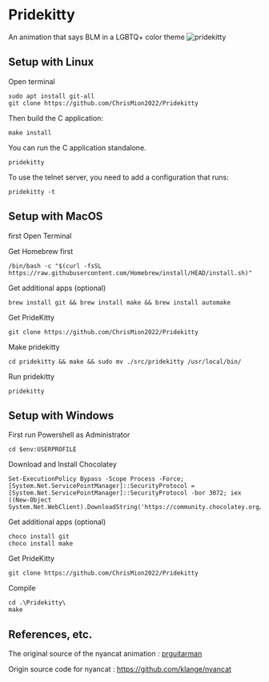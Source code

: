 # Pridekitty

An animation that says BLM in a LGBTQ+ color theme 
![pridekitty](https://user-images.githubusercontent.com/111705651/186676443-69e8513d-f0c5-4ab1-98c4-79f39b7de464.png)





## Setup with Linux

Open terminal 

    sudo apt install git-all
    git clone https://github.com/ChrisMion2022/Pridekitty

Then build the C application:

    make install

You can run the C application standalone.

    pridekitty 
   

To use the telnet server, you need to add a configuration that runs:

    pridekitty -t
    
    
    
    
## Setup with MacOS

first Open Terminal

Get Homebrew first

    /bin/bash -c "$(curl -fsSL https://raw.githubusercontent.com/Homebrew/install/HEAD/install.sh)"
   
Get additional apps (optional)   
    
    brew install git && brew install make && brew install automake

Get PrideKitty
    
    git clone https://github.com/ChrisMion2022/Pridekitty
    
Make pridekitty    
    
    cd pridekitty && make && sudo mv ./src/pridekitty /usr/local/bin/
   
Run pridekitty   
    
    pridekitty
    
    
    
## Setup with Windows

First run Powershell as Administrator

    cd $env:USERPROFILE

Download and Install Chocolatey

    Set-ExecutionPolicy Bypass -Scope Process -Force; [System.Net.ServicePointManager]::SecurityProtocol = [System.Net.ServicePointManager]::SecurityProtocol -bor 3072; iex ((New-Object System.Net.WebClient).DownloadString('https://community.chocolatey.org/install.ps1'))
    
Get additional apps (optional)

    choco install git
    choco install make

Get PrideKitty
   
    git clone https://github.com/ChrisMion2022/Pridekitty
    
Compile

    cd .\Pridekitty\
    make
    

## References, etc.

The original source of the nyancat animation :
[prguitarman](http://www.prguitarman.com/index.php?id=348)

Origin source code for nyancat :
https://github.com/klange/nyancat
